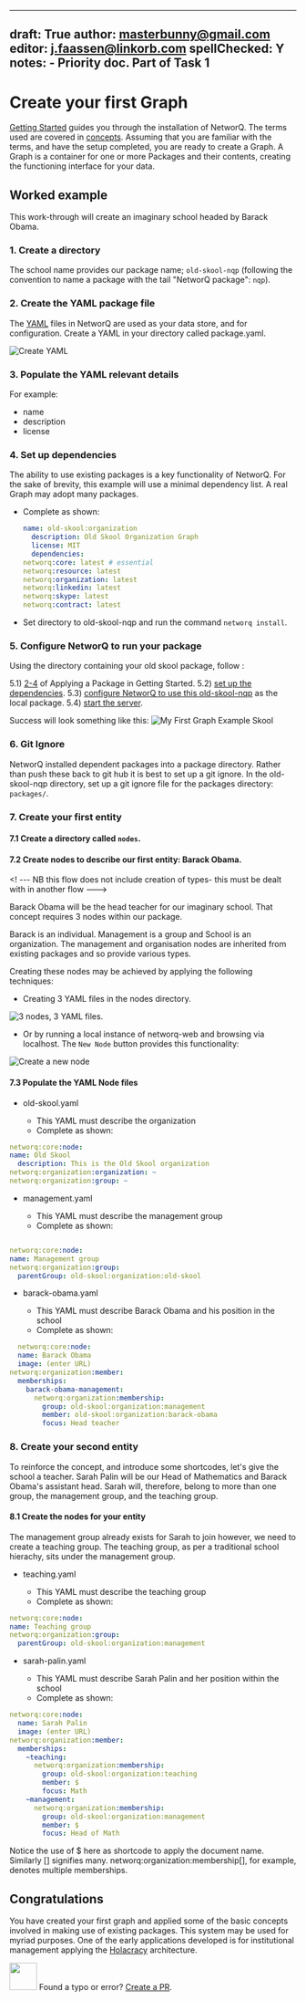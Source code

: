 
---
draft: True
author: masterbunny@gmail.com
editor: j.faassen@linkorb.com
spellChecked: Y
notes:  - Priority doc. Part of Task 1
---

# Create your first Graph

[Getting Started](getting-started.md) guides you through the installation of NetworQ. The terms used are covered in [concepts](concepts.md). Assuming that you are familiar with the terms, and have the setup completed, you are ready to create a Graph. A Graph is a container for one or more Packages and their contents, creating the functioning interface for your data.


## Worked example

This work-through will create an imaginary school headed by Barack Obama.

### 1. Create a directory 

The school name provides our package name; `old-skool-nqp` 
(following the convention to name a package with the tail "NetworQ package": `nqp`).

### 2. Create the YAML package file

The [YAML](https://en.wikipedia.org/wiki/YAML) files in NetworQ are used as your data store, and for configuration. Create a YAML in your directory called package.yaml.

![Create YAML](/images/createYaml.PNG) 

### 3. Populate the YAML relevant details 

For example: 
* name
* description
* license

### 4. Set up dependencies

The ability to use existing packages is a key functionality of NetworQ. For the sake of brevity, this example will use a minimal dependency list. A real Graph may adopt many packages.

* Complete as shown:

  ```yaml
  name: old-skool:organization
	description: Old Skool Organization Graph
	license: MIT
	dependencies:
  networq:core: latest # essential
  networq:resource: latest
  networq:organization: latest
  networq:linkedin: latest
  networq:skype: latest
  networq:contract: latest
  ```
* Set directory to old-skool-nqp and run the command `networq install`.

### 5. Configure NetworQ to run your package

<!-- This section is repetition from getting started - need a DRY methodology applied here --->

Using the directory containing your old skool package, follow :
	

5.1) [2-4](getting-started.md#Apply-a-Package) of Applying a Package in Getting Started.
5.2) [set up the dependencies](getting-started.md#2.-Install-NetworQ).
5.3) [configure NetworQ to use this old-skool-nqp](getting-started.md#3.-Configure-NewtorQ) as the local package. 
5.4) [start the server](getting-started.md#4.-Start-the-server).

Success will look something like this:
![My First Graph Example Skool](/images/FG_BaseSystem1.PNG)


### 6. Git Ignore

NetworQ installed dependent packages into a package directory. Rather than push these back to git hub it is best to set up a git ignore. In the old-skool-nqp directory, set up a git ignore file for the packages directory:
`packages/`.

### 7. Create your first entity

#### 7.1 Create a directory called `nodes`.


#### 7.2 Create nodes to describe our first entity: Barack Obama. 

<! --- NB this flow does not include creation of types- this must be dealt with in another flow --->

Barack Obama will be the head teacher for our imaginary school. That concept requires 3 nodes within our package.

Barack is an individual. Management is a group and School is an organization. The management and organisation nodes are inherited from existing packages and so provide various types.

	
Creating these nodes may be achieved by applying the following techniques:

* Creating 3 YAML files in the nodes directory. 

![3 nodes, 3 YAML files](/images/FG_3Nodes3YAML.PNG).

* Or by running a local instance of networq-web and browsing via localhost. The `New Node` button provides this functionality:

![Create a new node](/images/FG_CreatingNodeInterface.PNG)

#### 7.3 Populate the YAML Node files

* old-skool.yaml

	- This YAML must describe the organization
	- Complete as shown:

```yaml
networq:core:node:
name: Old Skool
  description: This is the Old Skool organization
networq:organization:organization: ~
networq:organization:group: ~
```

* management.yaml

	- This YAML must describe the management group
	- Complete as shown:

```yaml

networq:core:node:
name: Management group
networq:organization:group:
  parentGroup: old-skool:organization:old-skool

```


* barack-obama.yaml

	- This YAML must describe Barack Obama and his position in the school
	- Complete as shown:

```yaml
  networq:core:node:
  name: Barack Obama
  image: (enter URL)
networq:organization:member:
  memberships:
    barack-obama-management:
      networq:organization:membership:
        group: old-skool:organization:management
        member: old-skool:organization:barack-obama
        focus: Head teacher
 ```

### 8. Create your second entity

To reinforce the concept, and introduce some shortcodes, let's give the school a teacher. Sarah Palin will be our Head of Mathematics and Barack Obama's assistant head. Sarah will, therefore, belong to more than one group, the management group, and the teaching group.

#### 8.1 Create the nodes for your entity
The management group already exists for Sarah to join however, we need to create a teaching group. The teaching group, as per a traditional school hierachy, sits under the management group.

* teaching.yaml

	- This YAML must describe the teaching group
	- Complete as shown:

```yaml
networq:core:node:
name: Teaching group
networq:organization:group:
  parentGroup: old-skool:organization:management
 ```

* sarah-palin.yaml

	- This YAML must describe Sarah Palin and her position within the school
	- Complete as shown:

```yaml
networq:core:node:
  name: Sarah Palin
  image: (enter URL)
networq:organization:member:
  memberships:
    ~teaching:
      networq:organization:membership:
        group: old-skool:organization:teaching
        member: $
        focus: Math
    ~management:
      networq:organization:membership:
        group: old-skool:organization:management
        member: $
        focus: Head of Math
```

Notice the use of $ here as shortcode to apply the document name. Similarly [] signifies many.
networq:organization:membership[], for example, denotes multiple memberships.

## Congratulations

You have created your first graph and applied some of the basic concepts involved in making use of existing packages. This system may be used for myriad purposes. One of the early applications developed is for institutional management applying the [Holacracy](https://github.com/networq/holacracy-nqp) architecture.

<img src="https://github.com/favicon.ico" width="48"> Found a typo or error? [Create a PR](https://github.com/networq/www.networq.io).








